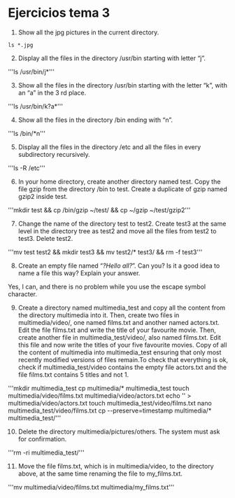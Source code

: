 # Ejercicios tema 3

1. Show all the jpg pictures in the current directory.

```console
ls *.jpg
```


2. Display all the files in the directory /usr/bin starting with letter “j”.

'''ls /usr/bin/j*'''


3. Show all the files in the directory /usr/bin starting with the letter “k”, with an “a”
in the 3 rd place.

'''ls /usr/bin/k?a*'''


4. Show all the files in the directory /bin ending with “n”.

'''ls /bin/*n'''


5. Display all the files in the directory /etc and all the files in every subdirectory
recursively.

'''ls -R /etc'''


6. In your home directory, create another directory named test. Copy the file gzip from
the directory /bin to test. Create a duplicate of gzip named gzip2 inside test.

'''mkdir test && cp /bin/gzip ~/test/ && cp ~/gzip ~/test/gzip2'''


7. Change the name of the directory test to test2. Create test3 at the same level in
the directory tree as test2 and move all the files from test2 to test3. Delete test2.

'''mv test test2 && mkdir test3 && mv test2/* test3/ && rm -f test3'''


8. Create an empty file named “*?Hello all?*”. Can you? Is it a good idea to name a file
this way? Explain your answer.

Yes, I can, and there is no problem while you use the escape symbol character.


9. Create a directory named multimedia_test and copy all the content from the
directory multimedia into it. Then, create two files in multimedia/video/, one
named films.txt and another named actors.txt. Edit the file films.txt and write
the title of your favourite movie. Then, create another file in multimedia_test/video/,
also named films.txt. Edit this file and now write the titles of your five favourite movies.
Copy of all the content of multimedia into multimedia_test ensuring that
only most recently modified versions of files remain.To check that
everything is ok, check if multimedia_test/video contains the empty file
actors.txt and the file films.txt contains 5 titles and not 1.

'''mkdir multimedia_test
cp multimedia/* multimedia_test
touch multimedia/video/films.txt multimedia/video/actors.txt
echo '<your prefer film>' > multimedia/video/actors.txt
touch multimedia_test/video/films.txt
nano multimedia_test/video/films.txt
cp --preserve=timestamp multimedia/* multimedia_test/'''


10. Delete the directory multimedia/pictures/others. The system must ask for
confirmation.

'''rm -ri multimedia_test/'''


11. Move the file films.txt, which is in multimedia/video, to the directory above,
at the same time renaming the file to my_films.txt.

'''mv multimedia/video/films.txt multimedia/my_films.txt'''


